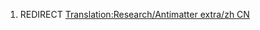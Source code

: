 1.  REDIRECT [Translation:Research/Antimatter extra/zh
    CN](Translation:Research/Antimatter_extra/zh_CN "wikilink")